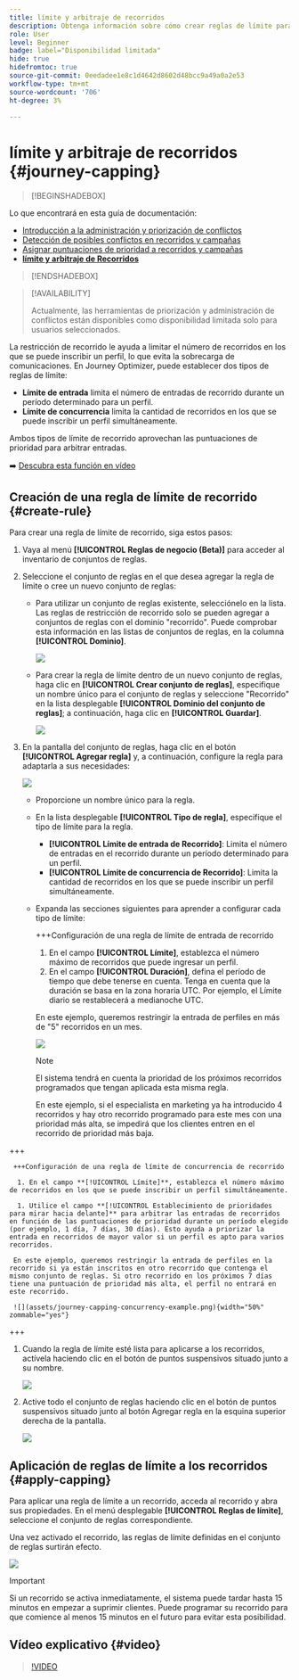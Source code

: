 ```yaml
---
title: límite y arbitraje de recorridos
description: Obtenga información sobre cómo crear reglas de límite para los recorridos y cómo arbitrar la entrada de recorridos
role: User
level: Beginner
badge: label="Disponibilidad limitada"
hide: true
hidefromtoc: true
source-git-commit: 0eedadee1e8c1d4642d8602d48bcc9a49a0a2e53
workflow-type: tm+mt
source-wordcount: '706'
ht-degree: 3%

---
```



# límite y arbitraje de recorridos {#journey-capping}

>[!BEGINSHADEBOX]

Lo que encontrará en esta guía de documentación:

* [Introducción a la administración y priorización de conflictos](gs-conflict-prioritization.md)
* [Detección de posibles conflictos en recorridos y campañas](conflicts.md)
* [Asignar puntuaciones de prioridad a recorridos y campañas](priority-scores.md)
* **[límite y arbitraje de Recorridos](journey-capping.md)**

>[!ENDSHADEBOX]

>[!AVAILABILITY]
>
>Actualmente, las herramientas de priorización y administración de conflictos están disponibles como disponibilidad limitada solo para usuarios seleccionados.

La restricción de recorrido le ayuda a limitar el número de recorridos en los que se puede inscribir un perfil, lo que evita la sobrecarga de comunicaciones. En Journey Optimizer, puede establecer dos tipos de reglas de límite:

* **Límite de entrada** limita el número de entradas de recorrido durante un período determinado para un perfil.
* **Límite de concurrencia** limita la cantidad de recorridos en los que se puede inscribir un perfil simultáneamente.

Ambos tipos de límite de recorrido aprovechan las puntuaciones de prioridad para arbitrar entradas.

➡️ [Descubra esta función en vídeo](#video)

## Creación de una regla de límite de recorrido {#create-rule}

Para crear una regla de límite de recorrido, siga estos pasos:

1. Vaya al menú **[!UICONTROL Reglas de negocio (Beta)]** para acceder al inventario de conjuntos de reglas.

1. Seleccione el conjunto de reglas en el que desea agregar la regla de límite o cree un nuevo conjunto de reglas:

   * Para utilizar un conjunto de reglas existente, selecciónelo en la lista. Las reglas de restricción de recorrido solo se pueden agregar a conjuntos de reglas con el dominio &quot;recorrido&quot;. Puede comprobar esta información en las listas de conjuntos de reglas, en la columna **[!UICONTROL Dominio]**.

     ![](assets/journey-capping-list.png)

   * Para crear la regla de límite dentro de un nuevo conjunto de reglas, haga clic en **[!UICONTROL Crear conjunto de reglas]**, especifique un nombre único para el conjunto de reglas y seleccione &quot;Recorrido&quot; en la lista desplegable **[!UICONTROL Dominio del conjunto de reglas]**; a continuación, haga clic en **[!UICONTROL Guardar]**.

     ![](assets/journey-capping-rule-set.png)

1. En la pantalla del conjunto de reglas, haga clic en el botón **[!UICONTROL Agregar regla]** y, a continuación, configure la regla para adaptarla a sus necesidades:

   ![](assets/journey-capping-concurrency.png)

   * Proporcione un nombre único para la regla.

   * En la lista desplegable **[!UICONTROL Tipo de regla]**, especifique el tipo de límite para la regla.

      * **[!UICONTROL Límite de entrada de Recorrido]**: Limita el número de entradas en el recorrido durante un período determinado para un perfil.
      * **[!UICONTROL Límite de concurrencia de Recorrido]**: Limita la cantidad de recorridos en los que se puede inscribir un perfil simultáneamente.

   * Expanda las secciones siguientes para aprender a configurar cada tipo de límite:

     +++Configuración de una regla de límite de entrada de recorrido

      1. En el campo **[!UICONTROL Límite]**, establezca el número máximo de recorridos que puede ingresar un perfil.
      1. En el campo **[!UICONTROL Duración]**, defina el período de tiempo que debe tenerse en cuenta. Tenga en cuenta que la duración se basa en la zona horaria UTC. Por ejemplo, el Límite diario se restablecerá a medianoche UTC.

     En este ejemplo, queremos restringir la entrada de perfiles en más de &quot;5&quot; recorridos en un mes.

     ![](assets/journey-capping-entry-example.png)

     >[!NOTE]
     >
     >El sistema tendrá en cuenta la prioridad de los próximos recorridos programados que tengan aplicada esta misma regla.
     >
     >En este ejemplo, si el especialista en marketing ya ha introducido 4 recorridos y hay otro recorrido programado para este mes con una prioridad más alta, se impedirá que los clientes entren en el recorrido de prioridad más baja.

+++

     +++Configuración de una regla de límite de concurrencia de recorrido

      1. En el campo **[!UICONTROL Límite]**, establezca el número máximo de recorridos en los que se puede inscribir un perfil simultáneamente.

      1. Utilice el campo **[!UICONTROL Establecimiento de prioridades para mirar hacia delante]** para arbitrar las entradas de recorridos en función de las puntuaciones de prioridad durante un período elegido (por ejemplo, 1 día, 7 días, 30 días). Esto ayuda a priorizar la entrada en recorridos de mayor valor si un perfil es apto para varios recorridos.

     En este ejemplo, queremos restringir la entrada de perfiles en la recorrido si ya están inscritos en otro recorrido que contenga el mismo conjunto de reglas. Si otro recorrido en los próximos 7 días tiene una puntuación de prioridad más alta, el perfil no entrará en este recorrido.

     ![](assets/journey-capping-concurrency-example.png){width="50%" zommable="yes"}

+++

1. Cuando la regla de límite esté lista para aplicarse a los recorridos, actívela haciendo clic en el botón de puntos suspensivos situado junto a su nombre.

   ![](assets/journey-capping-activate-rule.png)

1. Active todo el conjunto de reglas haciendo clic en el botón de puntos suspensivos situado junto al botón Agregar regla en la esquina superior derecha de la pantalla.

   ![](assets/journey-capping-activate-rule-set.png)

## Aplicación de reglas de límite a los recorridos {#apply-capping}

Para aplicar una regla de límite a un recorrido, acceda al recorrido y abra sus propiedades. En el menú desplegable **[!UICONTROL Reglas de límite]**, seleccione el conjunto de reglas correspondiente.

Una vez activado el recorrido, las reglas de límite definidas en el conjunto de reglas surtirán efecto.

![](../test-approve/assets/journey-capping-apply.png)

>[!IMPORTANT]
>
>Si un recorrido se activa inmediatamente, el sistema puede tardar hasta 15 minutos en empezar a suprimir clientes. Puede programar su recorrido para que comience al menos 15 minutos en el futuro para evitar esta posibilidad.

## Vídeo explicativo {#video}

>[!VIDEO](https://video.tv.adobe.com/v/3435530?quality=12)
